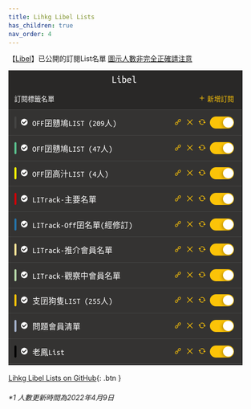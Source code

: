 ```yaml
---
title: Lihkg Libel Lists
has_children: true
nav_order: 4
---
```


【[Libel](https://kitce.github.io/libel/)】已公開的訂閱List名單 [圖示人數非完全正確請注意](#1-人數更新時間為2022年4月9日)

  <p>
     <img src="./Img/P_List.png" alt="Lists" />
  </p>

[Lihkg Libel Lists on GitHub](https://github.com/Zetho77GH/Lihkg-Libel-Lists){: .btn }
###### *1 人數更新時間為2022年4月9日
